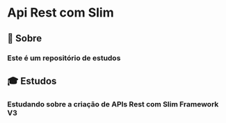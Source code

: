 #  Api Rest com Slim
 
## :closed_book: Sobre 
 ### Este é um repositório de estudos

## :mortar_board: Estudos
 ###  Estudando sobre a criação de APIs Rest com Slim Framework V3
 


